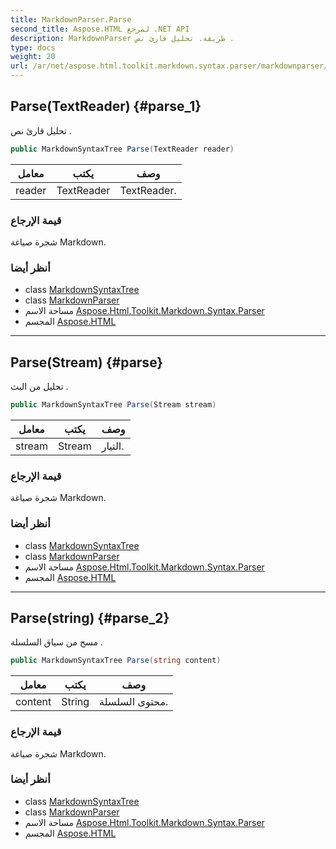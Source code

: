 ```yaml
---
title: MarkdownParser.Parse
second_title: Aspose.HTML لمرجع .NET API
description: MarkdownParser طريقة. تحليل قارئ نص .
type: docs
weight: 20
url: /ar/net/aspose.html.toolkit.markdown.syntax.parser/markdownparser/parse/
---
```

## Parse(TextReader) {#parse_1}

تحليل قارئ نص .

```csharp
public MarkdownSyntaxTree Parse(TextReader reader)
```

| معامل | يكتب | وصف |
| --- | --- | --- |
| reader | TextReader | TextReader. |

### قيمة الإرجاع

شجرة صياغة Markdown.

### أنظر أيضا

* class [MarkdownSyntaxTree](../../../aspose.html.toolkit.markdown.syntax/markdownsyntaxtree/)
* class [MarkdownParser](../)
* مساحة الاسم [Aspose.Html.Toolkit.Markdown.Syntax.Parser](../../markdownparser/)
* المجسم [Aspose.HTML](../../../)

---

## Parse(Stream) {#parse}

تحليل من البث .

```csharp
public MarkdownSyntaxTree Parse(Stream stream)
```

| معامل | يكتب | وصف |
| --- | --- | --- |
| stream | Stream | التيار. |

### قيمة الإرجاع

شجرة صياغة Markdown.

### أنظر أيضا

* class [MarkdownSyntaxTree](../../../aspose.html.toolkit.markdown.syntax/markdownsyntaxtree/)
* class [MarkdownParser](../)
* مساحة الاسم [Aspose.Html.Toolkit.Markdown.Syntax.Parser](../../markdownparser/)
* المجسم [Aspose.HTML](../../../)

---

## Parse(string) {#parse_2}

مسح من سياق السلسلة .

```csharp
public MarkdownSyntaxTree Parse(string content)
```

| معامل | يكتب | وصف |
| --- | --- | --- |
| content | String | محتوى السلسلة. |

### قيمة الإرجاع

شجرة صياغة Markdown.

### أنظر أيضا

* class [MarkdownSyntaxTree](../../../aspose.html.toolkit.markdown.syntax/markdownsyntaxtree/)
* class [MarkdownParser](../)
* مساحة الاسم [Aspose.Html.Toolkit.Markdown.Syntax.Parser](../../markdownparser/)
* المجسم [Aspose.HTML](../../../)


